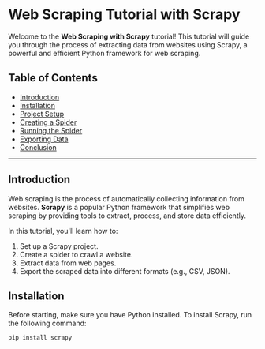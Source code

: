# Web Scraping Tutorial with Scrapy

Welcome to the **Web Scraping with Scrapy** tutorial! This tutorial will guide you through the process of extracting data from websites using Scrapy, a powerful and efficient Python framework for web scraping.

## Table of Contents
- [Introduction](#introduction)
- [Installation](#installation)
- [Project Setup](#project-setup)
- [Creating a Spider](#creating-a-spider)
- [Running the Spider](#running-the-spider)
- [Exporting Data](#exporting-data)
- [Conclusion](#conclusion)

---

## Introduction

Web scraping is the process of automatically collecting information from websites. **Scrapy** is a popular Python framework that simplifies web scraping by providing tools to extract, process, and store data efficiently.

In this tutorial, you'll learn how to:
1. Set up a Scrapy project.
2. Create a spider to crawl a website.
3. Extract data from web pages.
4. Export the scraped data into different formats (e.g., CSV, JSON).

## Installation

Before starting, make sure you have Python installed. To install Scrapy, run the following command:

```bash
pip install scrapy
